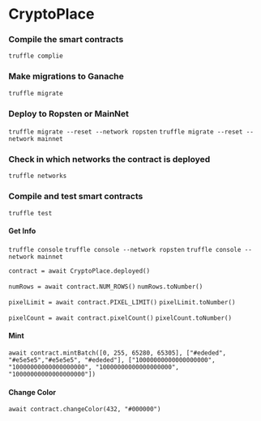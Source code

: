 # CryptoPlace

### Compile the smart contracts

`truffle complie`

### Make migrations to Ganache

`truffle migrate`

### Deploy to Ropsten or MainNet

`truffle migrate --reset --network ropsten`
`truffle migrate --reset --network mainnet`

### Check in which networks the contract is deployed

`truffle networks`

### Compile and test smart contracts

`truffle test`

#### Get Info

`truffle console`
`truffle console --network ropsten`
`truffle console --network mainnet`

`contract = await CryptoPlace.deployed()`

`numRows = await contract.NUM_ROWS()`
`numRows.toNumber()`

`pixelLimit = await contract.PIXEL_LIMIT()`
`pixelLimit.toNumber()`

`pixelCount = await contract.pixelCount()`
`pixelCount.toNumber()`

#### Mint

`await contract.mintBatch([0, 255, 65280, 65305], ["#ededed", "#e5e5e5","#e5e5e5", "#ededed"], ["10000000000000000000", "10000000000000000000", "10000000000000000000", "10000000000000000000"])`

#### Change Color

`await contract.changeColor(432, "#000000")`
